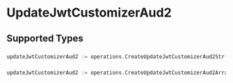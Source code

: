 # UpdateJwtCustomizerAud2


## Supported Types

### 

```go
updateJwtCustomizerAud2 := operations.CreateUpdateJwtCustomizerAud2Str(string{/* values here */})
```

### 

```go
updateJwtCustomizerAud2 := operations.CreateUpdateJwtCustomizerAud2ArrayOfStr([]string{/* values here */})
```

